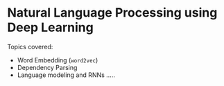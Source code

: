 # Natural Language Processing using Deep Learning
Topics covered:
* Word Embedding (`word2vec`)
* Dependency Parsing
* Language modeling and RNNs
.....
